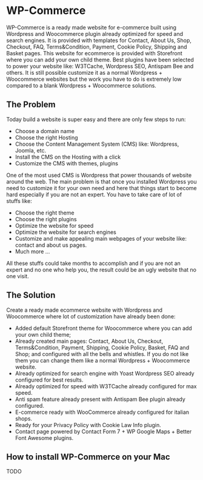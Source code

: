 # WP-Commerce

WP-Commerce is a ready made website for e-commerce built using Wordpress and Woocommerce plugin already optimized for speed and search engines. It is provided with templates for Contact, About Us, Shop, Checkout, FAQ, Terms&Condition, Payment, Cookie Policy, Shipping and Basket pages. This website for ecommerce is provided with Storefront where you can add your own child theme. Best plugins have been selected to power your website like: W3TCache, Wordpress SEO, Antispam Bee and others. It is still possible customize it as a normal Wordpress + Woocommerce websites but the work you have to do is extremely low compared to a blank Wordpress + Woocommerce solutions.

## The Problem

Today build a website is super easy and there are only few steps to run:

* Choose a domain name
* Choose the right Hosting
* Choose the Content Management System (CMS) like: Wordpress, Joomla, etc.
* Install the CMS on the Hosting with a click
* Customize the CMS with themes, plugins

One of the most used CMS is Wordpress that power thousands of website around the web. The main problem is that once you installed Wordpress you need to customize it for your own need and here that things start to become hard especially if you are not an expert. You have to take care of lot of stuffs like:

* Choose the right theme
* Choose the right plugins
* Optimize the website for speed
* Optimize the website for search engines
* Customize and make appealing main webpages of your website like: contact and about us pages.
* Much more ...

All these stuffs could take months to accomplish and if you are not an expert and no one who help you, the result could be an ugly website that no one visit.

## The Solution

Create a ready made ecommerce website with Wordpress and Woocommerce where lot of customization have already been done:

* Added default Storefront theme for Woocommerce where you can add your own child theme;
* Already created main pages: Contact, About Us, Checkout, Terms&Condition, Payment, Shipping, Cookie Policy, Basket, FAQ and Shop; and configured with all the bells and whistles. If you do not like them you can change them like a normal Wordpress + Woocommerce website.
* Already optimized for search engine with Yoast Wordpress SEO already configured for best results.
* Already optimized for speed with W3TCache already configured for max speed.
* Anti spam feature already present with Antispam Bee plugin already configured.
* E-commerce ready with WooCommerce already configured for italian shops.
* Ready for your Privacy Policy with Cookie Law Info plugin.
* Contact page powered by Contact Form 7 + WP Google Maps + Better Font Awesome plugins.

## How to install WP-Commerce on your Mac

TODO
